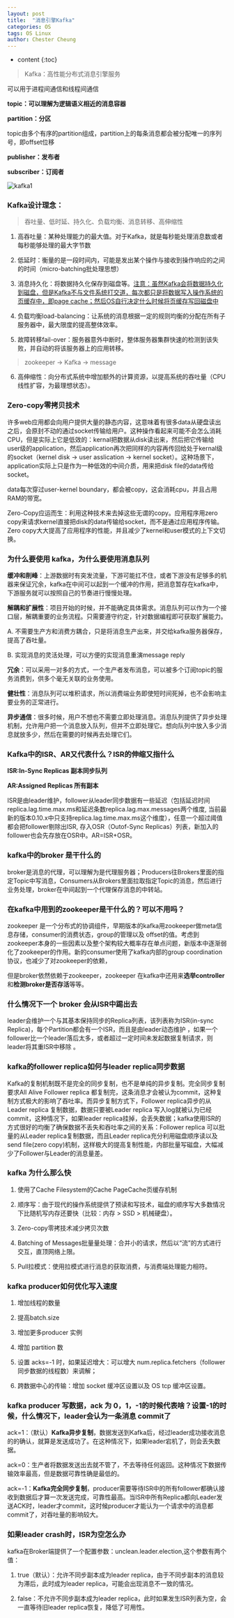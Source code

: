 ```yaml
---
layout: post
title:  "消息引擎Kafka"
categories: OS
tags: OS Linux
author: Chester Cheung
---
```


* content
{:toc}

> Kafka：高性能分布式消息引擎服务

可以用于进程间通信和线程间通信

**topic：可以理解为逻辑语义相近的消息容器**

**partition：分区**

topic由多个有序的partition组成，partition上的每条消息都会被分配唯一的序列号，即offset位移

**publisher：发布者**

**subscriber：订阅者**

![kafka1](https://zhychestercheung.github.io/photos/kafka1.jpg)









### Kafka设计理念：

> 吞吐量、低时延、持久化、负载均衡、消息转移、高伸缩性

1. 高吞吐量：某种处理能力的最大值。对于Kafka，就是每秒能处理消息数或者每秒能够处理的最大字节数

2. 低延时：衡量的是一段时间内，可能是发出某个操作与接收到操作响应的之间的时间（micro-batching批处理思想）

3. 消息持久化：将数据持久化保存到磁盘等。<u>注意：虽然Kafka会将数据持久化到磁盘，但是Kafka不与文件系统打交道，每次都只是将数据写入操作系统的页缓存中，即page cache；然后OS自行决定什么时候将页缓存写回磁盘中</u>

4. 负载均衡load-balancing：让系统的消息根据一定的规则均衡的分配在所有子服务器中，最大限度的提高整体效率。

5. 故障转移fail-over：服务器意外中断时，整体服务器集群快速的检测到该失败，并自动的将该服务器上的应用转移。

> zookeeper -> Kafka -> message

6. 高伸缩性：向分布式系统中增加额外的计算资源，以提高系统的吞吐量（CPU线性扩容，为最理想状态）。

### Zero-copy零拷贝技术

许多web应用都会向用户提供大量的静态内容，这意味着有很多data从硬盘读出之后，会原封不动的通过socket传输给用户。这种操作看起来可能不会怎么消耗CPU，但是实际上它是低效的：kernal把数据从disk读出来，然后把它传输给user级的application，然后application再次把同样的内容再传回给处于kernal级的socket（kernel disk -> user asslication -> kernel socket）。这种场景下，application实际上只是作为一种低效的中间介质，用来把disk file的data传给socket。

data每次穿过user-kernel boundary，都会被copy，这会消耗cpu，并且占用RAM的带宽。

Zero-Copy应运而生：利用这种技术来去掉这些无谓的copy。应用程序用zero copy来请求kernel直接把disk的data传输给socket，而不是通过应用程序传输。Zero copy大大提高了应用程序的性能，并且减少了kernel和user模式的上下文切换。

### 为什么要使用 kafka，为什么要使用消息队列

**缓冲和削峰**：上游数据时有突发流量，下游可能扛不住，或者下游没有足够多的机器来保证冗余，kafka在中间可以起到一个缓冲的作用，把消息暂存在kafka中，下游服务就可以按照自己的节奏进行慢慢处理。

**解耦和扩展性**：项目开始的时候，并不能确定具体需求。消息队列可以作为一个接口层，解耦重要的业务流程。只需要遵守约定，针对数据编程即可获取扩展能力。

A. 不需要生产方和消费方耦合，只是将消息生产出来，并交给kafka服务器保存，提高了吞吐量。

B. 实现消息的灵活处理，可以方便的实现消息重演message reply

**冗余**：可以采用一对多的方式，一个生产者发布消息，可以被多个订阅topic的服务消费到，供多个毫无关联的业务使用。

**健壮性**：消息队列可以堆积请求，所以消费端业务即使短时间死掉，也不会影响主要业务的正常进行。

**异步通信**：很多时候，用户不想也不需要立即处理消息。消息队列提供了异步处理机制，允许用户把一个消息放入队列，但并不立即处理它。想向队列中放入多少消息就放多少，然后在需要的时候再去处理它们。


### Kafka中的ISR、AR又代表什么？ISR的伸缩又指什么

**ISR:In-Sync Replicas 副本同步队列**

**AR:Assigned Replicas 所有副本**

ISR是由leader维护，follower从leader同步数据有一些延迟（包括延迟时间replica.lag.time.max.ms和延迟条数replica.lag.max.messages两个维度, 当前最新的版本0.10.x中只支持replica.lag.time.max.ms这个维度），任意一个超过阈值都会把follower剔除出ISR, 存入OSR（Outof-Sync Replicas）列表，新加入的follower也会先存放在OSR中。AR=ISR+OSR。

### kafka中的broker 是干什么的

broker是消息的代理，可以理解为是代理服务器；Producers往Brokers里面的指定Topic中写消息，Consumers从Brokers里面拉取指定Topic的消息，然后进行业务处理，broker在中间起到一个代理保存消息的中转站。

### 在kafka中用到的zookeeper是干什么的？可以不用吗？

zookeeper 是一个分布式的协调组件，早期版本的kafka用zookeeper做meta信息存储，consumer的消费状态，group的管理以及 offset的值。考虑到zookeeper本身的一些因素以及整个架构较大概率存在单点问题，新版本中逐渐弱化了zookeeper的作用。新的consumer使用了kafka内部的group coordination协议，也减少了对zookeeper的依赖，

但是broker依然依赖于zookeeper，zookeeper 在kafka中还用来**选举controller**和**检测broker是否存活**等等。

### 什么情况下一个 broker 会从ISR中踢出去

leader会维护一个与其基本保持同步的Replica列表，该列表称为ISR(in-sync Replica)，每个Partition都会有一个ISR，而且是由leader动态维护 ，如果一个follower比一个leader落后太多，或者超过一定时间未发起数据复制请求，则leader将其重ISR中移除 。

### kafka的follower replica如何与leader replica同步数据

Kafka的复制机制既不是完全的同步复制，也不是单纯的异步复制。完全同步复制要求All Alive Follower replica 都复制完，这条消息才会被认为commit，这种复制方式极大的影响了吞吐率。而异步复制方式下，Follower replica异步的从Leader replica 复制数据，数据只要被Leader replica 写入log就被认为已经commit，这种情况下，如果leader replica挂掉，会丢失数据；kafka使用ISR的方式很好的均衡了确保数据不丢失和吞吐率之间的关系：Follower replica 可以批量的从Leader replica复制数据，而且Leader replica充分利用磁盘顺序读以及send file(zero copy)机制，这样极大的提高复制性能，内部批量写磁盘，大幅减少了Follower与Leader的消息量差。

### kafka 为什么那么快

1. 使用了Cache Filesystem的Cache PageCache页缓存机制

2. 顺序写：由于现代的操作系统提供了预读和写技术，磁盘的顺序写大多数情况下比随机写内存还要快（比较：内存 > SSD > 机械硬盘）。

3. Zero-copy零拷技术减少拷贝次数

4. Batching of Messages批量量处理：合并小的请求，然后以“流”的方式进行交互，直顶网络上限。

5. Pull拉模式：使用拉模式进行消息的获取消费，与消费端处理能力相符。

### kafka producer如何优化写入速度

1. 增加线程的数量

2. 提高batch.size

3. 增加更多producer 实例

4. 增加 partition 数

5. 设置 acks=-1 时，如果延迟增大：可以增大 num.replica.fetchers（follower 同步数据的线程数）来调解；

6. 跨数据中心的传输：增加 socket 缓冲区设置以及 OS tcp 缓冲区设置。

### kafka producer 写数据，ack 为 0，1，-1的时候代表啥？设置-1的时候，什么情况下，leader会认为一条消息 commit了

ack=1：（默认）**Kafka异步复制**，数据发送到Kafka后，经过leader成功接收消息的的确认，就算是发送成功了。在这种情况下，如果leader宕机了，则会丢失数据。

ack=0：生产者将数据发送出去就不管了，不去等待任何返回。这种情况下数据传输效率最高，但是数据可靠性确是最低的。

ack=-1：**Kafka完全同步复制**，producer需要等待ISR中的所有follower都确认接收到数据后才算一次发送完成，可靠性最高。当ISR中所有Replica都向Leader发送ACK时，leader才commit，这时候producer才能认为一个请求中的消息都commit了，对吞吐量的影响较大。

### 如果leader crash时，ISR为空怎么办

kafka在Broker端提供了一个配置参数：unclean.leader.election,这个参数有两个值：

1. true（默认）：允许不同步副本成为leader replica，由于不同步副本的消息较为滞后，此时成为leader replica，可能会出现消息不一致的情况。

2. false：不允许不同步副本成为leader replica，此时如果发生ISR列表为空，会一直等待旧leader replica恢复，降低了可用性。


